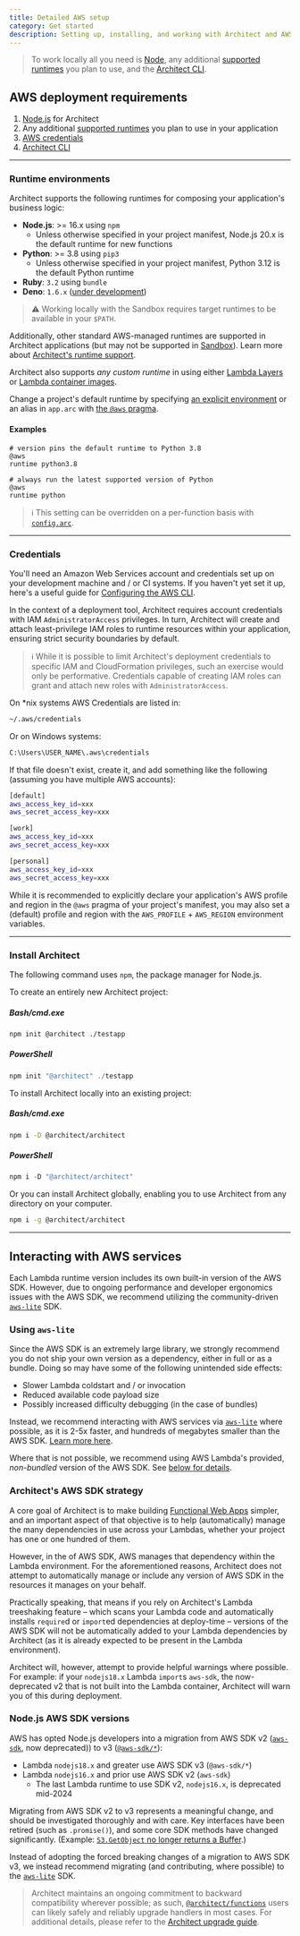 ```yaml
---
title: Detailed AWS setup
category: Get started
description: Setting up, installing, and working with Architect and AWS.
---
```


> To work locally all you need is [Node](https://nodejs.org), any additional [supported runtimes](#runtime-environments) you plan to use, and the [Architect CLI](#install-architect).

## AWS deployment requirements

1. [Node.js](https://nodejs.org) for Architect
2. Any additional [supported runtimes](#runtime-environments) you plan to use in your application
3. [AWS credentials](#credentials)
4. [Architect CLI](#install-architect)

---

### Runtime environments

Architect supports the following runtimes for composing your application's business logic:

- **Node.js**: >= 16.x using `npm`
  - Unless otherwise specified in your project manifest, Node.js 20.x is the default runtime for new functions
- **Python**: >= 3.8 using `pip3`
  - Unless otherwise specified in your project manifest, Python 3.12 is the default Python runtime
- **Ruby**: `3.2` using `bundle`
- **Deno**: `1.6.x` ([under development](../reference/runtime-helpers/deno))

> ⚠️ Working locally with the Sandbox requires target runtimes to be available in your `$PATH`.

Additionally, other standard AWS-managed runtimes are supported in Architect applications (but may not be supported in [Sandbox](../reference/cli/sandbox)). Learn more about [Architect's runtime support](/docs/en/get-started/runtime-support).

Architect also supports _any custom runtime_ in using either [Lambda Layers](https://docs.aws.amazon.com/lambda/latest/dg/configuration-layers.html) or [Lambda container images](https://docs.aws.amazon.com/lambda/latest/dg/images-create.html).

Change a project's default runtime by specifying [an explicit environment](https://docs.aws.amazon.com/lambda/latest/dg/lambda-runtimes.html) or an alias in `app.arc` with [the `@aws` pragma](../reference/project-manifest/aws).

#### Examples

```arc
# version pins the default runtime to Python 3.8
@aws
runtime python3.8
```

```arc
# always run the latest supported version of Python
@aws
runtime python
```

> ℹ️ This setting can be overridden on a per-function basis with [`config.arc`](../reference/configuration/function-config).

---

### Credentials

You'll need an Amazon Web Services account and credentials set up on your development machine and / or CI systems. If you haven't yet set it up, here's a useful guide for [Configuring the AWS CLI](https://docs.aws.amazon.com/cli/latest/userguide/cli-chap-getting-started.html).

In the context of a deployment tool, Architect requires account credentials with IAM `AdministratorAccess` privileges. In turn, Architect will create and attach least-privilege IAM roles to runtime resources within your application, ensuring strict security boundaries by default.

> ℹ️ While it is possible to limit Architect's deployment credentials to specific IAM and CloudFormation privileges, such an exercise would only be performative. Credentials capable of creating IAM roles can grant and attach new roles with `AdministratorAccess`.

On \*nix systems AWS Credentials are listed in:

```bash
~/.aws/credentials
```

Or on Windows systems:

```bash
C:\Users\USER_NAME\.aws\credentials
```

If that file doesn't exist, create it, and add something like the following (assuming you have multiple AWS accounts):

```bash
[default]
aws_access_key_id=xxx
aws_secret_access_key=xxx

[work]
aws_access_key_id=xxx
aws_secret_access_key=xxx

[personal]
aws_access_key_id=xxx
aws_secret_access_key=xxx
```

While it is recommended to explicitly declare your application's AWS profile and region in the `@aws` pragma of your project's manifest, you may also set a (default) profile and region with the `AWS_PROFILE` + `AWS_REGION` environment variables.

---

### Install Architect

The following command uses `npm`, the package manager for Node.js.

To create an entirely new Architect project:

<arc-viewer default-tab=bash>
<div slot=contents>
<arc-tab label=bash>
<h5>Bash/cmd.exe</h5>
<div slot=content>

```bash
npm init @architect ./testapp
```
</div>
</arc-tab>

<arc-tab label=PowerShell>
<h5>PowerShell</h5>
<div slot=content>

```powershell
npm init "@architect" ./testapp
```
</div>
</arc-tab>
</div>
</arc-viewer>

To install Architect locally into an existing project:

<arc-viewer default-tab=bash>
<div slot=contents>
<arc-tab label=bash>
<h5>Bash/cmd.exe</h5>
<div slot=content>

```bash
npm i -D @architect/architect
```
</div>
</arc-tab>

<arc-tab label=PowerShell>
<h5>PowerShell</h5>
<div slot=content>

```powershell
npm i -D "@architect/architect"
```
</div>
</arc-tab>
</div>
</arc-viewer>

Or you can install Architect globally, enabling you to use Architect from any directory on your computer.

```bash
npm i -g @architect/architect
```

---

## Interacting with AWS services

Each Lambda runtime version includes its own built-in version of the AWS SDK. However, due to ongoing performance and developer ergonomics issues with the AWS SDK, we recommend utilizing the community-driven [`aws-lite`](https://aws-lite.org) SDK.


### Using `aws-lite`

Since the AWS SDK is an extremely large library, we strongly recommend you do not ship your own version as a dependency, either in full or as a bundle. Doing so may have some of the following unintended side effects:

- Slower Lambda coldstart and / or invocation
- Reduced available code payload size
- Possibly increased difficulty debugging (in the case of bundles)

Instead, we recommend interacting with AWS services via [`aws-lite`](https://aws-lite.org) where possible, as it is 2-5x faster, and hundreds of megabytes smaller than the AWS SDK. [Learn more here](https://aws-lite.org/performance).

Where that is not possible, we recommend using AWS Lambda's provided, *non-bundled* version of the AWS SDK. See [below for details](#node.js-aws-sdk-versions).


### Architect's AWS SDK strategy

A core goal of Architect is to make building [Functional Web Apps](https://fwa.dev) simpler, and an important aspect of that objective is to help (automatically) manage the many dependencies in use across your Lambdas, whether your project has one or one hundred of them.

However, in the of AWS SDK, AWS manages that dependency within the Lambda environment. For the aforementioned reasons, Architect does not attempt to automatically manage or include any version of AWS SDK in the resources it manages on your behalf.

Practically speaking, that means if you rely on Architect's Lambda treeshaking feature – which scans your Lambda code and automatically installs `require`d or `import`ed dependencies at deploy-time – versions of the AWS SDK will not be automatically added to your Lambda dependencies by Architect (as it is already expected to be present in the Lambda environment).

Architect will, however, attempt to provide helpful warnings where possible. For example: if your `nodejs18.x` Lambda `import`s `aws-sdk`, the now-deprecated v2 that is not built into the Lambda container, Architect will warn you of this during deployment.


### Node.js AWS SDK versions

AWS has opted Node.js developers into a migration from AWS SDK v2 ([`aws-sdk`](https://www.npmjs.com/package/aws-sdk), now deprecated)) to v3 ([`@aws-sdk/*`](https://github.com/aws/aws-sdk-js-v3)):

- Lambda `nodejs18.x` and greater use AWS SDK v3 (`@aws-sdk/*`)
- Lambda `nodejs16.x` and prior use AWS SDK v2 (`aws-sdk`)
  - The last Lambda runtime to use SDK v2, `nodejs16.x`, is deprecated mid-2024

Migrating from AWS SDK v2 to v3 represents a meaningful change, and should be investigated thoroughly and with care. Key interfaces have been retired (such as `.promise()`), and some core SDK methods have changed significantly. (Example: [`S3.GetObject` no longer returns a Buffer](https://github.com/aws/aws-sdk-js-v3/issues/1877).)

Instead of adopting the forced breaking changes of a migration to AWS SDK v3, we instead recommend migrating (and contributing, where possible) to the [`aws-lite`](https://aws-lite.org) SDK.

> Architect maintains an ongoing commitment to backward compatibility wherever possible; as such, [`@architect/functions`](/docs/en/reference/runtime-helpers/node.js#%40architect%2Ffunctions) users can likely safely and reliably upgrade handlers in most cases. For additional details, please refer to the [Architect upgrade guide](/docs/en/about/upgrade-guide).

